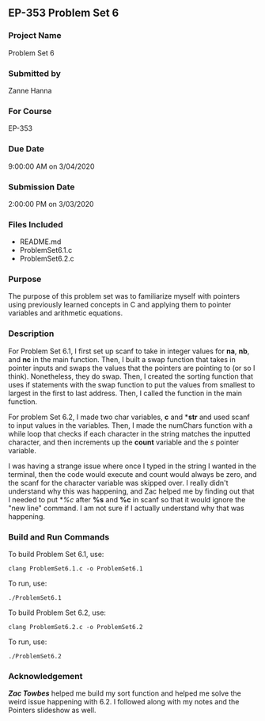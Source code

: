 ## EP-353 Problem Set 6
### Project Name
Problem Set 6

### Submitted by
Zanne Hanna

### For Course
EP-353

### Due Date
9:00:00 AM on 3/04/2020

### Submission Date
2:00:00 PM on 3/03/2020

### Files Included
- README.md
- ProblemSet6.1.c
- ProblemSet6.2.c

### Purpose

The purpose of this problem set was to familiarize myself with pointers using previously learned concepts in C and applying them to pointer variables and arithmetic equations. 

### Description

For Problem Set 6.1, I first set up scanf to take in integer values for **na**, **nb**, and **nc** in the main function. Then, I built a swap function that takes in pointer inputs and swaps the values that the pointers are pointing to (or so I think). Nonetheless, they do swap. Then, I created the sorting function that uses if statements with the swap function to put the values from smallest to largest in the first to last address. Then, I called the function in the main function. 

For problem Set 6.2, I made two char variables, **c** and ***str**  and used scanf to input values in the variables. Then, I made the numChars function with a while loop that checks if each character in the string matches the inputted character, and then increments up the **count** variable and the *s* pointer variable. 

I was having a strange issue where once I typed in the string I wanted in the terminal, then the code would execute and count would always be zero, and the scanf for the character variable was skipped over. I really didn't understand why this was happening, and Zac helped me by finding out that I needed to put **%*c** after **%s** and **%c** in scanf so that it would ignore the "new line" command. I am not sure if I actually understand why that was happening.  

### Build and Run Commands
To build Problem Set 6.1, use:

	clang ProblemSet6.1.c -o ProblemSet6.1

To run, use: 

	./ProblemSet6.1

To build Problem Set 6.2, use:

	clang ProblemSet6.2.c -o ProblemSet6.2

To run, use: 

	./ProblemSet6.2

### Acknowledgement 

***Zac Towbes*** helped me build my sort function and helped me solve the weird issue happening with 6.2. 
I followed along with my notes and the Pointers slideshow as well.